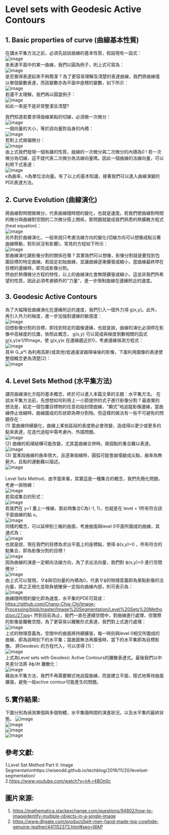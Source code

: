# Level sets with Geodesic Active Contours
## 1. Basic properties of curve (曲線基本性質)
在講水平集方法之前，必須先談談曲線的基本性質，假設現有一函式：<br>
![image](https://github.com/Chang-Chia-Chi/Image-Processing/blob/master/Image%20Segmentation/Level%20Sets%20Method/pic/1.jpg)<br>
來表達平面中的某一曲線，我們以圓為例子，則上式可寫為：<br>
![image](https://github.com/Chang-Chia-Chi/Image-Processing/blob/master/Image%20Segmentation/Level%20Sets%20Method/pic/2.jpg)<br>
是否覺得表達起來不夠簡潔 ? 為了更容易理解及清楚的表達曲線，我們將曲線僅以單個變數表達，而該變數亦為平面中座標的變數，如下所示：<br>
![image](https://github.com/Chang-Chia-Chi/Image-Processing/blob/master/Image%20Segmentation/Level%20Sets%20Method/pic/3.jpg)<br>
若還不太理解，我們再以圓當例子：<br>
![image](https://github.com/Chang-Chia-Chi/Image-Processing/blob/master/Image%20Segmentation/Level%20Sets%20Method/pic/4.jpg)<br>
如此一來是不是非常整潔且清楚?<br>

我們知道若要求得曲線某點的切線，必須做一次微分：<br>
![image](https://github.com/Chang-Chia-Chi/Image-Processing/blob/master/Image%20Segmentation/Level%20Sets%20Method/pic/5.jpg)<br>
一個向量的大小，等於該向量對自身的內積：<br>
![image](https://github.com/Chang-Chia-Chi/Image-Processing/blob/master/Image%20Segmentation/Level%20Sets%20Method/pic/6.jpg)<br>
若對上式做偏微分：<br>
![image](https://github.com/Chang-Chia-Chi/Image-Processing/blob/master/Image%20Segmentation/Level%20Sets%20Method/pic/7.jpg)<br>
由上式我們發現一個有趣的性質，曲線的一次微分與二次微分的內積為0 ! 若一次微分為切線，這不就代表二次微分為法線向量嗎。因此一個曲線的法線向量，可以利用下式表達：<br>
![image](https://github.com/Chang-Chia-Chi/Image-Processing/blob/master/Image%20Segmentation/Level%20Sets%20Method/pic/8.jpg)<br>
κ為曲率，n為單位法向量。有了以上的基本知識，接著我們可以進入曲線演變的PDE表達方法。<br>

## 2. Curve Evolution (曲線演化)
將曲線對時間做微分，代表曲線隨時間的變化，也就是速度。若我們使曲線對時間的微分與曲線對空間的二次微分搭上關係，那問題就變成我們熟悉的熱擴散方程式(heat equation)：<br>
![image](https://github.com/Chang-Chia-Chi/Image-Processing/blob/master/Image%20Segmentation/Level%20Sets%20Method/pic/9.jpg)<br>
另外對於曲線演化，一般來說只考慮法線方向的變化(切線方向可以想像成點沿著曲線移動，對形狀沒有影響)，常見的方程如下所示：<br>
![image](https://github.com/Chang-Chia-Chi/Image-Processing/blob/master/Image%20Segmentation/Level%20Sets%20Method/pic/10.jpg)<br>
那曲線演化跟影像分割的關係在哪 ? 其實我們可以想像，影像分割就是要找到包圍目標的特定曲線。若設定初始曲線，並讓曲線逐漸擴張或縮小，當曲線最終停在目標的邊緣時，即完成影像分割。<br>
然由於熱傳微分方程的特性，以上的曲線演化會無限擴張或縮小，這並非我們所希望的性質，因此必須考慮額外的"力量"，進一步限制曲線在邊緣附近的速度。<br>

## 3. Geodesic Active Contours
為了大幅降低曲線演化在邊緣附近的速度，我們引入一個外力項 g(x,y)。此外，再引入外力的梯度，進一步加強對邊緣的敏感度：<br>
![image](https://github.com/Chang-Chia-Chi/Image-Processing/blob/master/Image%20Segmentation/Level%20Sets%20Method/pic/11.jpg)<br>
回想影像分割的目標，即找到特定的圖像邊緣，也就是說，曲線的演化必須停在影像中高梯度的位置，依照此概念， g(x,y) 可以寫成與梯度倒數相關的函式 g(x,y)≅1/∇Image，使 g(x,y)κ 在邊緣趨近於0，考慮邊緣偵測方程式：<br>
![image](https://github.com/Chang-Chia-Chi/Image-Processing/blob/master/Image%20Segmentation/Level%20Sets%20Method/pic/12.jpg)<br>
其中 G_a*I 為利用高斯(或其他)低通濾波器降噪後的影像，下面利用圖像的表達使整個概念更為清楚[2]：<br>
![image](https://github.com/Chang-Chia-Chi/Image-Processing/blob/master/Image%20Segmentation/Level%20Sets%20Method/pic/13.jpg)<br>

## 4. Level Sets Method (水平集方法)
講完曲線演化方程的基本概念，終於可以進入本篇文章的主題：水平集方法。
在談水平集方法前，先想想如何利用上一小節提供的式子進行影像分割 ? 
最直覺的想法是，給定一個包覆目標物的任意初始封閉曲線，"顯式"地追蹤影像邊緣，當曲線停止收縮時，曲線圍成的形狀即為帶分割物。但這樣的做法有一些不可避免的問題存在：<br>
(1)	當曲線持續變化，曲線上某些區段的長度勢必會改變，造成得以更少或更多的點來表達，在迭代過程中需考慮內、外插問題。<br>
![image](https://github.com/Chang-Chia-Chi/Image-Processing/blob/master/Image%20Segmentation/Level%20Sets%20Method/pic/14.jpg)<br>
(2)	曲線的拓樸結構可能改變，尤其當曲線合併時，兩個點的重合難以表達。<br>
![image](https://github.com/Chang-Chia-Chi/Image-Processing/blob/master/Image%20Segmentation/Level%20Sets%20Method/pic/15.jpg)<br>
(3)	當某段曲線的曲率很大，且逐漸收縮時，圓弧可能會崩塌變成尖點，曲率為無窮大，且點的運動難以描述。<br>
![image](https://github.com/Chang-Chia-Chi/Image-Processing/blob/master/Image%20Segmentation/Level%20Sets%20Method/pic/16.jpg)<br>
<br>
Level Sets Method，由字面來看，其實這是一種集合的概念，我們先簡化問題，考慮一拋物線：<br>
![image](https://github.com/Chang-Chia-Chi/Image-Processing/blob/master/Image%20Segmentation/Level%20Sets%20Method/pic/17.jpg)<br>
若寫成集合的形式：<br>
![image](https://github.com/Chang-Chia-Chi/Image-Processing/blob/master/Image%20Segmentation/Level%20Sets%20Method/pic/18.jpg)<br>
若我們在 y=1 畫上一條線，那此時集合C為{-1, 1}，也就是在 level = 1所有符合該平面曲線的點 x。<br>
![image](https://github.com/Chang-Chia-Chi/Image-Processing/blob/master/Image%20Segmentation/Level%20Sets%20Method/pic/19.jpg)<br>
同樣的概念，可以延伸到三維的曲面，考慮曲面與level 0平面所圍成的曲線，其通式為：<br>
![image](https://github.com/Chang-Chia-Chi/Image-Processing/blob/master/Image%20Segmentation/Level%20Sets%20Method/pic/20.jpg)<br>
也就是說，現在我們的目標為求出平面上的座標點，使得 ϕ(x,y)=0 ，所有符合的點集合，即為影像分割的目標 !<br>
![image](https://github.com/Chang-Chia-Chi/Image-Processing/blob/master/Image%20Segmentation/Level%20Sets%20Method/pic/21.jpg)<br>
因為曲線的演進一定朝向法線方向，為了求出法向量，我們對 ϕ(x,y)=0 進行空間微分：<br>
![image](https://github.com/Chang-Chia-Chi/Image-Processing/blob/master/Image%20Segmentation/Level%20Sets%20Method/pic/22.jpg)<br>
由上式可以發現，∇ϕ與切向量的內積為0，代表∇ϕ的物理意義即為某點影像的法向量，將之正規化並取負號確保一定指向曲線內部，則可表示為：<br>
![image](https://github.com/Chang-Chia-Chi/Image-Processing/blob/master/Image%20Segmentation/Level%20Sets%20Method/pic/23.jpg)<br>
曲線隨時間的變化即為速度，水平集的PDE可寫成：<br>
https://github.com/Chang-Chia-Chi/Image-Processing/blob/master/Image%20Segmentation/Level%20Sets%20Method/pic/27.jpg<
然到目前為止，我們一直在連續空間中，對曲線進行處理，但實際的影像是離散空間，為了更容易以離散形式表達，我們對上式進行處理：<br>
![image](https://github.com/Chang-Chia-Chi/Image-Processing/blob/master/Image%20Segmentation/Level%20Sets%20Method/pic/24.jpg)<br>
上式的物理意義為，空間中的曲面將持續擴張，每一時刻與level 0相交所圍成的曲線，即為該時刻下的水平集；當曲面無法再擴張時，當下的水平集即為目標影像。
將Geodesic 的方程代入，可以求得 [1]：<br>
![image](https://github.com/Chang-Chia-Chi/Image-Processing/blob/master/Image%20Segmentation/Level%20Sets%20Method/pic/25.jpg)<br>
上式為Level sets with Geodesic Active Contours的離散表達式。最後我們以中央差分法將 ∂ϕ/∂t 離散化：<br>
![image](https://github.com/Chang-Chia-Chi/Image-Processing/blob/master/Image%20Segmentation/Level%20Sets%20Method/pic/26.jpg)<br>
藉由水平集方法，我們不再需要顯式地追蹤曲線，而是建立平面，隱式地等待曲面擴張，避免一般active contour可能產生的問題。
## 5.實作結果:
下圖分別為偵測單個與多個物體，水平集隨時間的演進狀況，以及水平集的最終狀態。
![image](https://github.com/Chang-Chia-Chi/Image-Processing/blob/master/Image%20Segmentation/Level%20Sets%20Method/pic/single.gif)<br>
![image](https://github.com/Chang-Chia-Chi/Image-Processing/blob/master/Image%20Segmentation/Level%20Sets%20Method/pic/shapes.gif)<br>
![image](https://github.com/Chang-Chia-Chi/Image-Processing/blob/master/Image%20Segmentation/Level%20Sets%20Method/pic/single_phi.jpg)<br>
![image](https://github.com/Chang-Chia-Chi/Image-Processing/blob/master/Image%20Segmentation/Level%20Sets%20Method/pic/multi_phi.jpg)<br>
## 參考文獻:
1.Level Set Method Part II: Image Segmentationhttps://wiseodd.github.io/techblog/2016/11/20/levelset-segmentation/<br>
2.https://www.youtube.com/watch?v=jrA-r4BOn0c<br>
## 圖片來源:
1. https://mathematica.stackexchange.com/questions/94802/how-to-imageidentify-multiple-objects-in-a-single-image<br>
2. https://www.dhgate.com/product/belt-men-hand-made-top-cowhide-genuine-leather/441152373.html#seo=WAP<br>


